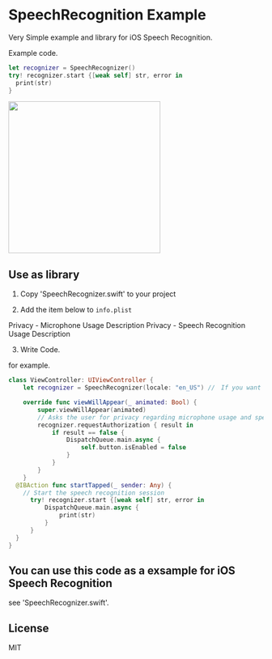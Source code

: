 # SpeechRecognition Example
Very Simple example and library for iOS Speech Recognition.

Example code.
```swift
let recognizer = SpeechRecognizer()
try! recognizer.start {[weak self] str, error in
  print(str)
}
```

<img width="300px" src="https://user-images.githubusercontent.com/16970578/92320489-c1f5f280-f05c-11ea-84cb-ca3d3413a0e6.gif">

## Use as library

1. Copy 'SpeechRecognizer.swift' to your project

2. Add the item below to `info.plist`

Privacy - Microphone Usage Description
Privacy - Speech Recognition Usage Description

3. Write Code.

for example.
```swift
class ViewController: UIViewController {
    let recognizer = SpeechRecognizer(locale: "en_US") //　If you want Japanese, please use "ja_JP"

    override func viewWillAppear(_ animated: Bool) {
        super.viewWillAppear(animated)
        // Asks the user for privacy regarding microphone usage and speech recognition
        recognizer.requestAuthorization { result in
            if result == false {
                DispatchQueue.main.async {
                    self.button.isEnabled = false
                }
            }
        }
    }
  @IBAction func startTapped(_ sender: Any) {
    // Start the speech recognition session
      try! recognizer.start {[weak self] str, error in
          DispatchQueue.main.async {
              print(str)
          }
      }
  }
}
```

## You can use this code as a exsample for iOS Speech Recognition

see 'SpeechRecognizer.swift'.

## License

MIT
